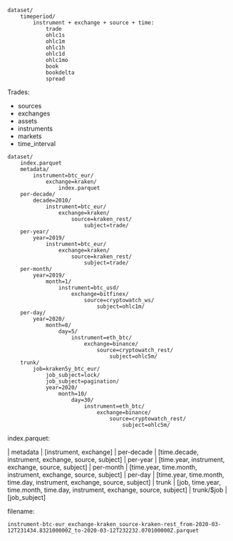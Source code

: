 ```
dataset/
    timeperiod/
        instrument + exchange + source + time:
            trade
            ohlc1s
            ohlc1m
            ohlc1h
            ohlc1d
            ohlc1mo
            book
            bookdelta
            spread
```

Trades:

-   sources
-   exchanges
-   assets
-   instruments
-   markets
-   time_interval

```
dataset/
    index.parquet
    metadata/
        instrument=btc_eur/
            exchange=kraken/
                index.parquet
    per-decade/
        decade=2010/
            instrument=btc_eur/
                exchange=kraken/
                    source=kraken_rest/
                        subject=trade/
    per-year/
        year=2019/
            instrument=btc_eur/
                exchange=kraken/
                    source=kraken_rest/
                        subject=trade/
    per-month/
        year=2019/
            month=1/
                instrument=btc_usd/
                    exchange=bitfinex/
                        source=cryptowatch_ws/
                            subject=ohlc1m/
    per-day/
        year=2020/
            month=8/
                day=5/
                    instrument=eth_btc/
                        exchange=binance/
                            source=cryptowatch_rest/
                                subject=ohlc5m/
    trunk/
        job=kraken5y_btc_eur/
            job_subject=lock/
            job_subject=pagination/
            year=2020/
                month=10/
                    day=30/
                        instrument=eth_btc/
                            exchange=binance/
                                source=cryptowatch_rest/
                                    subject=ohlc5m/
```

index.parquet:

| metadata | [instrument, exchange]
| per-decade | [time.decade, instrument, exchange, source, subject]
| per-year | [time.year, instrument, exchange, source, subject]
| per-month | [time.year, time.month, instrument, exchange, source, subject]
| per-day | [time.year, time.month, time.day, instrument, exchange, source, subject]
| trunk | [job, time.year, time.month, time.day, instrument, exchange, source, subject]
| trunk/\$job | [job_subject]

filename:

```
instrument-btc-eur_exchange-kraken_source-kraken-rest_from-2020-03-12T231434.832100000Z_to-2020-03-12T232232.070100000Z.parquet
```
